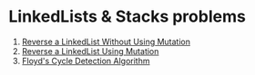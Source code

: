 # LinkedLists & Stacks problems

1. [Reverse a LinkedList Without Using Mutation](https://gist.github.com/kenmazaika/24cc2a0f961609fc042c)
2. [Reverse a LinkedList Using Mutation](https://gist.github.com/kenmazaika/3c4b55b750c3d6940dc3)
3. [Floyd's Cycle Detection Algorithm](https://gist.github.com/kenmazaika/980c13f493193eb0ce80)
